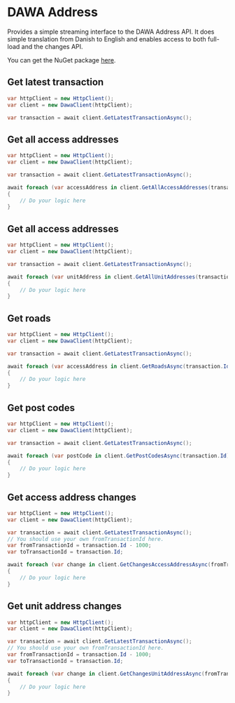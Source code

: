 # DAWA Address

Provides a simple streaming interface to the DAWA Address API.
It does simple translation from Danish to English and enables access to both full-load and the changes API.

You can get the NuGet package [here](https://www.nuget.org/packages/DawaAddress).

## Get latest transaction

```c#
var httpClient = new HttpClient();
var client = new DawaClient(httpClient);

var transaction = await client.GetLatestTransactionAsync();
```

## Get all access addresses

```c#
var httpClient = new HttpClient();
var client = new DawaClient(httpClient);

var transaction = await client.GetLatestTransactionAsync();

await foreach (var accessAddress in client.GetAllAccessAddresses(transaction.Id))
{
    // Do your logic here
}
```

## Get all access addresses

```c#
var httpClient = new HttpClient();
var client = new DawaClient(httpClient);

var transaction = await client.GetLatestTransactionAsync();

await foreach (var unitAddress in client.GetAllUnitAddresses(transaction.Id))
{
    // Do your logic here
}
```

## Get roads

```c#
var httpClient = new HttpClient();
var client = new DawaClient(httpClient);

var transaction = await client.GetLatestTransactionAsync();

await foreach (var accessAddress in client.GetRoadsAsync(transaction.Id))
{
    // Do your logic here
}
```

## Get post codes

```c#
var httpClient = new HttpClient();
var client = new DawaClient(httpClient);

var transaction = await client.GetLatestTransactionAsync();

await foreach (var postCode in client.GetPostCodesAsync(transaction.Id))
{
    // Do your logic here
}
```

## Get access address changes

```C#
var httpClient = new HttpClient();
var client = new DawaClient(httpClient);

var transaction = await client.GetLatestTransactionAsync();
// You should use your own fromTransactionId here.
var fromTransactionId = transaction.Id - 1000;
var toTransactionId = transaction.Id;

await foreach (var change in client.GetChangesAccessAddressAsync(fromTransactionId, toTransactionId))
{
    // Do your logic here
}
```

## Get unit address changes

```C#
var httpClient = new HttpClient();
var client = new DawaClient(httpClient);

var transaction = await client.GetLatestTransactionAsync();
// You should use your own fromTransactionId here.
var fromTransactionId = transaction.Id - 1000;
var toTransactionId = transaction.Id;

await foreach (var change in client.GetChangesUnitAddressAsync(fromTransactionId, toTransactionId))
{
    // Do your logic here
}
```
